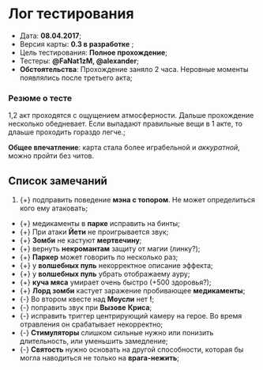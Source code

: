 # Лог тестирования

* Дата: **08.04.2017**;
* Версия карты: **0.3 в разработке** ;
* Цель тестирования: **Полное прохождение**;
* Тестеры: **@FaNat1zM, @alexander**;
* **Обстоятельства**: Прохождение заняло 2 часа. Неровные моменты появлялись после третьего акта;

### Резюме о тесте

1,2 акт проходятся с ощущением атмосферности. Дальше прохождение несколько обедневает. Если выпадают правильные вещи в 1 акте, то длаьше проходить гораздо легче.;

**Общее впечатление**: карта стала более играбельной и *аккуратной*, можно пройти без читов.

## Список замечаний

1. {+} подправить поведение **мэна с топором**. Не может определиться кого ему атаковать;
* {+} медикаменты в **парке** исправить на бинты;
* {+} При атаки **Йети** не проигрывается звук;
* {+} **Зомби** не кастуют **мертвечину**;
* {+} вернуть **некромантам** защиту от магии (линку?);
* {+} **Паркер** может говорить по несколько раз;
* {+} у **волшебных пуль** некорректное описание эффекта;
* {+} у **волшебных пуль** убрать отображаему ауру;
* {+} **куча мяса** умирает очень быстро (+500 здоровья?);
* {+} **Лорд зомби** кастует заражение пробивающее **медикаменты**;
* {-} Во втором квесте над **Моусли** нет **!**;
* {-} поправить звук при **Вызове** **Криса**;
* {-} исправить триггер центрирующий камеру на герое. Во время отравления он срабатывает некорректно;
* {-} **Стимуляторы** слишком сильные нужно или понизить длительность, или уменьшить замедление;
* {-} **Святость** нужно основать на другой способности, которая бы могла наводиться не только на **врага-нежить**;